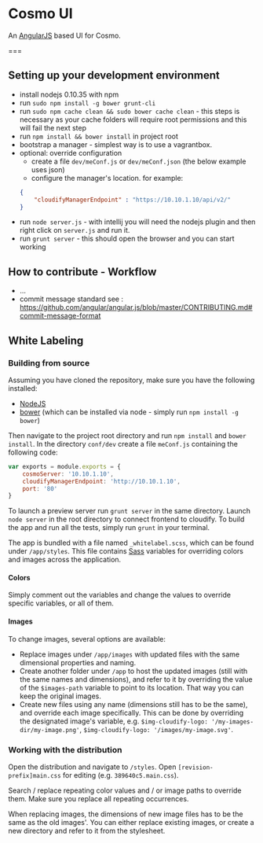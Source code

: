 
# Cosmo UI

An [AngularJS][4] based UI for Cosmo.



===


## Setting up your development environment 

 - install nodejs 0.10.35  with npm 
 - run `sudo npm install -g bower grunt-cli`
 - run `sudo npm cache clean && sudo bower cache clean` - this steps is necessary as your cache folders will require root permissions and this will fail the next step
 - run `npm install && bower install` in project root
 - bootstrap a manager - simplest way is to use a vagrantbox. 
 - optional: override configuration
   - create a file `dev/meConf.js` or `dev/meConf.json` (the below example uses json)
   - configure the manager's location. for example:
   ```json
   {
       "cloudifyManagerEndpoint" : "https://10.10.1.10/api/v2/"
   }
   ```
 - run `node server.js` - with intellij you will need the nodejs plugin and then right click on `server.js` and run it.  
 - run `grunt server` - this should open the browser and you can start working



## How to contribute - Workflow

 - ...
 - commit message standard see : https://github.com/angular/angular.js/blob/master/CONTRIBUTING.md#commit-message-format



## White Labeling

### Building from source

Assuming you have cloned the repository, make sure you have the following installed:
- [NodeJS][1]
- [bower][2] (which can be installed via node - simply run `npm install -g bower`)

Then navigate to the project root directory and run `npm install` and `bower install`. 
In the directory `conf/dev` create a file `meConf.js` containing the following code:
```javascript
var exports = module.exports = {  
    cosmoServer: '10.10.1.10',  
    cloudifyManagerEndpoint: 'http://10.10.1.10',
    port: '80'
}  
```
To launch a preview server run `grunt server` in the same directory. Launch `node server` in the root directory to connect frontend to cloudify.
To build the app and run all the tests, simply run `grunt` in your terminal.

The app is bundled with a file named `_whitelabel.scss`, which can be found under `/app/styles`. This file contains
[Sass][3] variables for overriding colors and images across the application.

#### Colors

Simply comment out the variables and change the values to override specific variables, or all of them.

#### Images

To change images, several options are available:
- Replace images under `/app/images` with updated files with the same dimensional properties and naming.
- Create another folder under `/app` to host the updated images (still with the same names and dimensions), and refer
to it by overriding the value of the `$images-path` variable to point to its location. That way you can keep the
original images.
- Create new files using any name (dimensions still has to be the same), and override each image specifically. This can
be done by overriding the designated image's variable, e.g. `$img-cloudify-logo: '/my-images-dir/my-image.png'`,
`$img-cloudify-logo: '/images/my-image.svg'`.


### Working with the distribution

Open the distribution and navigate to `/styles`. Open `[revision-prefix]main.css` for editing (e.g. `389640c5.main.css`).

Search / replace repeating color values and / or image paths to override them. Make sure you replace all repeating
occurrences.

When replacing images, the dimensions of new image files has to be the same as the old images'. You can either replace
existing images, or create a new directory and refer to it from the stylesheet.





[1]: http://nodejs.org/
[2]: http://bower.io/
[3]: http://sass-lang.com/
[4]: http://angularjs.org/

